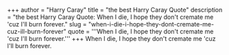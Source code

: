 +++
author = "Harry Caray"
title = "the best Harry Caray Quote"
description = "the best Harry Caray Quote: When I die, I hope they don't cremate me 'cuz I'll burn forever."
slug = "when-i-die-i-hope-they-dont-cremate-me-cuz-ill-burn-forever"
quote = '''When I die, I hope they don't cremate me 'cuz I'll burn forever.'''
+++
When I die, I hope they don't cremate me 'cuz I'll burn forever.
